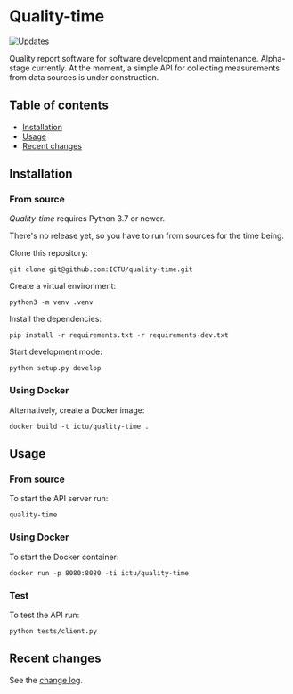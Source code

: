 # Quality-time

[![Updates](https://pyup.io/repos/github/ICTU/quality-time/shield.svg)](https://pyup.io/repos/github/ICTU/quality-time/)

Quality report software for software development and maintenance. Alpha-stage currently. At the moment, a simple API
for collecting measurements from data sources is under construction.

## Table of contents

- [Installation](#installation)
- [Usage](#usage)
- [Recent changes](#recent-changes)

## Installation

### From source

*Quality-time* requires Python 3.7 or newer.

There's no release yet, so you have to run from sources for the time being.

Clone this repository:

`git clone git@github.com:ICTU/quality-time.git`

Create a virtual environment:

`python3 -m venv .venv`

Install the dependencies:

`pip install -r requirements.txt -r requirements-dev.txt`

Start development mode:

`python setup.py develop`

### Using Docker

Alternatively, create a Docker image:

`docker build -t ictu/quality-time .`

## Usage

### From source

To start the API server run:

`quality-time`

### Using Docker

To start the Docker container:

`docker run -p 8080:8080 -ti ictu/quality-time`

### Test

To test the API run:

`python tests/client.py`

## Recent changes

See the [change log](https://github.com/ICTU/quality-time/blob/master/CHANGELOG.md).
